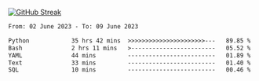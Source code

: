 [![GitHub Streak](https://streak-stats.demolab.com?user=renren-017&theme=sea&hide_border=true&background=DD272700)](https://git.io/streak-stats)

<!--START_SECTION:waka-->

```txt
From: 02 June 2023 - To: 09 June 2023

Python            35 hrs 42 mins  >>>>>>>>>>>>>>>>>>>>>>---   89.85 %
Bash              2 hrs 11 mins   >------------------------   05.52 %
YAML              44 mins         -------------------------   01.89 %
Text              33 mins         -------------------------   01.40 %
SQL               10 mins         -------------------------   00.46 %
```

<!--END_SECTION:waka-->
